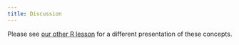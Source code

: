```yaml
---
title: Discussion
---
```


Please see [our other R lesson][r-gap] for a different presentation of these concepts.

[r-gap]: https://swcarpentry.github.io/r-novice-gapminder/
